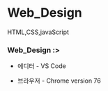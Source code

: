 Web_Design 
============ 
HTML,CSS,javaScript 

### Web_Design   :>

- 에디터 - VS Code

- 브라우저 - Chrome version 76
